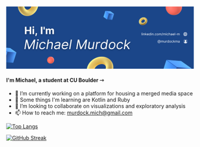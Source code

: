 ![image](github_header.png)

#### I'm Michael, a student at CU Boulder ⇾


<!-- **murdockma/murdockma** is a ✨ _special_ ✨ repository because its `README.md` (this file) appears on your GitHub profile. -->

<!-- Here are some ideas to get you started: -->

- 🔭 I’m currently working on a platform for housing a merged media space
- 🌱 Some things I'm learning are Kotlin and Ruby
- 👯 I’m looking to collaborate on visualizations and exploratory analysis
- 📫 How to reach me: murdock.mich@gmail.com
<!-- - ⚡ Fun fact: ... -->


<!-- <a href="https://github.com/anuraghazra/github-readme-stats">
  <img align="center" src="https://github-readme-stats.vercel.app/api/pin/?username=anuraghazra&repo=github-readme-stats" />
</a>
<a href="https://github.com/anuraghazra/convoychat">
  <img align="center" src="https://github-readme-stats.vercel.app/api/pin/?username=anuraghazra&repo=convoychat" />
</a> -->

[![Top Langs](https://github-readme-stats.vercel.app/api/top-langs/?username=DenverCoder1&layout=compact&theme=dark)](https://github.com/murdockma/github-readme-stats)

[![GitHub Streak](http://github-readme-streak-stats.herokuapp.com?user=DenverCoder1&theme=dark&fire=DD2727)](https://git.io/streak-stats)

